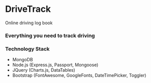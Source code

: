 # DriveTrack
Online driving log book

### Everything you need to track driving

### Technology Stack
- MongoDB
- Node.js (Express.js, Passport, Mongoose)
- JQuery (Charts.js, DataTables)
- Bootstrap (FontAwesome, GoogleFonts, DateTimePicker, Toggler)
